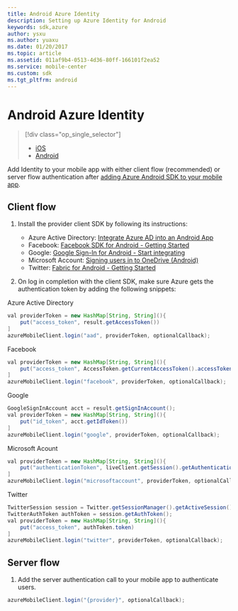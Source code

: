 ```yaml
---
title: Android Azure Identity
description: Setting up Azure Identity for Android
keywords: sdk,azure
author: ysxu
ms.author: yuaxu
ms.date: 01/20/2017
ms.topic: article
ms.assetid: 011af9b4-0513-4d36-80ff-166101f2ea52
ms.service: mobile-center
ms.custom: sdk
ms.tgt_pltfrm: android
---
```


# Android Azure Identity


> [!div class="op_single_selector"]
> * [iOS](ios.md)
> * [Android](android.md)

Add Identity to your mobile app with either client flow (recommended) or server flow authentication after [adding Azure Android SDK to your mobile app].

## Client flow

1. Install the provider client SDK by following its instructions:
    * Azure Active Directory: [Integrate Azure AD into an Android App]
    * Facebook: [Facebook SDK for Android - Getting Started]
    * Google: [Google Sign-In for Android - Start integrating]
    * Microsoft Account: [Signing users in to OneDrive (Android)]
    * Twitter: [Fabric for Android - Getting Started]

2. On log in completion with the client SDK, make sure Azure gets the authentication token by adding the following snippets:

Azure Active Directory
```java
val providerToken = new HashMap[String, String](){
    put("access_token", result.getAccessToken())
]
azureMobileClient.login("aad", providerToken, optionalCallback);
```

Facebook
```java
val providerToken = new HashMap[String, String](){
    put("access_token", AccessToken.getCurrentAccessToken().accessToken)
]
azureMobileClient.login("facebook", providerToken, optionalCallback);
```

Google
```java
GoogleSignInAccount acct = result.getSignInAccount();
val providerToken = new HashMap[String, String](){
    put("id_token", acct.getIdToken())
]
azureMobileClient.login("google", providerToken, optionalCallback);
```

Microsoft Acount
```java
val providerToken = new HashMap[String, String](){
    put("authenticationToken", liveClient.getSession().getAuthenticationToken())
]
azureMobileClient.login("microsoftaccount", providerToken, optionalCallback);
```

Twitter
```java
TwitterSession session = Twitter.getSessionManager().getActiveSession();
TwitterAuthToken authToken = session.getAuthToken();
val providerToken = new HashMap[String, String](){
    put("access_token", authToken.token)
]
azureMobileClient.login("twitter", providerToken, optionalCallback);
```

## Server flow

1. Add the server authentication call to your mobile app to authenticate users.

```java
azureMobileClient.login("{provider}", optionalCallback);
```

[adding Azure Android SDK to your mobile app]:~/sdk/azure/android.md
[Facebook SDK for Android - Getting Started]: https://developers.facebook.com/docs/android/getting-started
[Fabric for Android - Getting Started]: https://docs.fabric.io/android/twitter/log-in-with-twitter.html
[Google Sign-In for Android - Start integrating]: https://developers.google.com/identity/sign-in/android/start-integrating
[Integrate Azure AD into an Android App]: https://azure.microsoft.com/en-us/documentation/articles/active-directory-devquickstarts-android/
[Signing users in to OneDrive (Android)]: https://msdn.microsoft.com/en-us/library/office/dn631821.aspx
